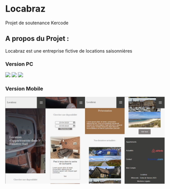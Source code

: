 # Locabraz
Projet de soutenance Kercode

## A propos du Projet : 

Locabraz est une entreprise fictive de locations saisonnières


### Version PC
<img src="screenshots/home1.jpg">
<img src="screenshots/home2.jpg">
<img src="screenshots/home3.jpg">

### Version Mobile
<img src="screenshots/home-small.jpg">
